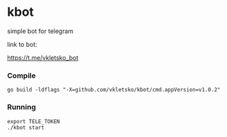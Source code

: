 # kbot
simple bot for telegram

link to bot:

https://t.me/vkletsko_bot

### Compile
```
go build -ldflags "-X=github.com/vkletsko/kbot/cmd.appVersion=v1.0.2"
```

### Running
```
export TELE_TOKEN
./kbot start
```